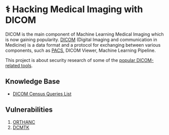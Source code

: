 # ⚕️ Hacking Medical Imaging with DICOM

DICOM is the main component of Machine Learning Medical Imaging which is now gaining popularity. [DICOM](https://en.wikipedia.org/wiki/DICOM) (Digital Imaging and communication in Medicine) is a data format and a protocol for exchanging between various components, such as [PACS](https://en.wikipedia.org/wiki/Picture_archiving_and_communication_system), DICOM Viewer, Machine Learning Pipeline.

This project is about security research  of some of the [popular DICOM-related tools](./docs/census.md).

## Knowledge Base
- [DICOM Census Queries List](/docs/census.md)

## Vulnerabilities
1. [ORTHANC](./reports/ORTHANC/reports.md)
2. [DCMTK](./reports/DCMTK/reports.md)

